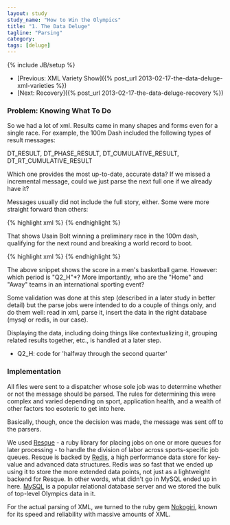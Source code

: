 ```yaml
---
layout: study
study_name: "How to Win the Olympics"
title: "1. The Data Deluge"
tagline: "Parsing"
category: 
tags: [deluge]
---
```

{% include JB/setup %}

* [Previous: XML Variety Show]({% post_url 2013-02-17-the-data-deluge-xml-varieties %})
* [Next: Recovery]({% post_url 2013-02-17-the-data-deluge-recovery %})

### Problem: Knowing What To Do

So we had a lot of xml. Results came in many shapes and forms even for a single race. For example, the 100m Dash included the following types of result messages:

DT_RESULT, DT_PHASE_RESULT, DT_CUMULATIVE_RESULT, DT_RT_CUMULATIVE_RESULT

Which one provides the most up-to-date, accurate data? If we missed a incremental message, could we just parse the next full one if we already have it?

Messages usually did not include the full story, either. Some were more straight forward than others:

{% highlight xml %}
    <CumulativeResult SortOrder="1" Rank="1" RankEqual="N" ResultType="TIME" Result="9.54" QualificationMark="Q">
			<RecordIndicators>
				<RecordIndicator Order="1" Code="WR" />
			</RecordIndicators>
			<ResultItems>
				<ResultItem Phase="9" Unit="08">
					<Result Rank="1" RankEqual="N" ResultType="TIME" Result="9.54" QualificationMark="Q" SortOrder="1">
						<RecordIndicators>
							<RecordIndicator Order="1" Code="WR" />
						</RecordIndicators>
					</Result>
				</ResultItem>
			</ResultItems>
			<Competitor Type="A" Code="7011630">
				<Composition>
					<Athlete Code="7011630" Order="1" />
				</Composition>
			</Competitor>
		</CumulativeResult>
{% endhighlight %}

That shows Usain Bolt winning a preliminary race in the 100m dash, qualifying for the next round and breaking a world record to boot. 

{% highlight xml %}
      <Period Code="Q2_H" HomeScore="20" AwayScore="35"/>
{% endhighlight %}

The above snippet shows the score in a men's basketball game. However: which period is "Q2_H"*? More importantly, who are the "Home" and "Away" teams in an international sporting event? 

Some validation was done at this step (described in a later study in better detail) but the parse jobs were intended to do a couple of things only, and do them well: read in xml, parse it, insert the data in the right database (mysql or redis, in our case).

Displaying the data, including doing things like contextualizing it, grouping related results together, etc., is handled at a later step.

* Q2_H: code for 'halfway through the second quarter'

### Implementation

All files were sent to a dispatcher whose sole job was to determine whether or not the message should be parsed. The rules for determining this were complex and varied depending on sport, application health, and a wealth of other factors too esoteric to get into here.

Basically, though, once the decision was made, the message was sent off to the parsers.

We used [Resque](https://github.com/defunkt/resque#readme) - a ruby library for placing jobs on one or more queues for later processing - to handle the division of labor across sports-specific job queues. Resque is backed by [Redis](http://redis.io/topics/introduction), a high performance data store for key-value and advanced data structures. Redis was so fast that we ended up using it to store the more extended data points, not just as a lightweight backend for Resque. In other words, what didn't go in MySQL ended up in here. [MySQL](http://dev.mysql.com/doc/refman/5.6/en/what-is-mysql.html) is a popular relational database server and we stored the bulk of top-level Olympics data in it.

For the actual parsing of XML, we turned to the ruby gem [Nokogiri](http://nokogiri.org/), known for its speed and reliability with massive amounts of XML. 


